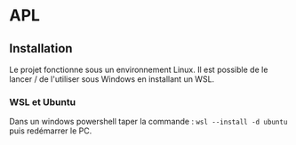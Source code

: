 # APL

## Installation
Le projet fonctionne sous un environnement Linux. Il est possible de le lancer / de l'utiliser sous Windows en installant un WSL.

### WSL et Ubuntu
Dans un windows powershell taper la commande : `wsl --install -d ubuntu` puis redémarrer le PC.

